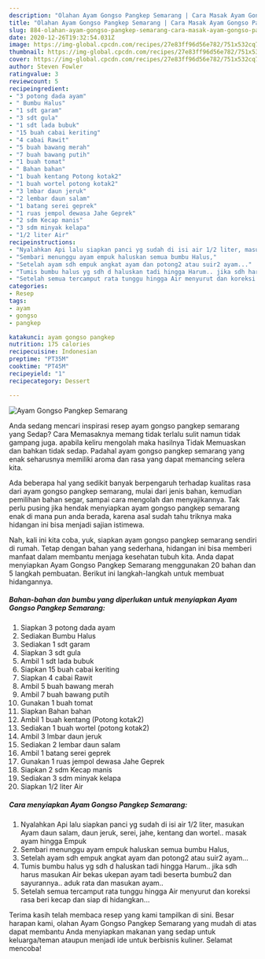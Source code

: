 ```yaml
---
description: "Olahan Ayam Gongso Pangkep Semarang | Cara Masak Ayam Gongso Pangkep Semarang Yang Enak Banget"
title: "Olahan Ayam Gongso Pangkep Semarang | Cara Masak Ayam Gongso Pangkep Semarang Yang Enak Banget"
slug: 884-olahan-ayam-gongso-pangkep-semarang-cara-masak-ayam-gongso-pangkep-semarang-yang-enak-banget
date: 2020-12-26T19:32:54.031Z
image: https://img-global.cpcdn.com/recipes/27e83ff96d56e782/751x532cq70/ayam-gongso-pangkep-semarang-foto-resep-utama.jpg
thumbnail: https://img-global.cpcdn.com/recipes/27e83ff96d56e782/751x532cq70/ayam-gongso-pangkep-semarang-foto-resep-utama.jpg
cover: https://img-global.cpcdn.com/recipes/27e83ff96d56e782/751x532cq70/ayam-gongso-pangkep-semarang-foto-resep-utama.jpg
author: Steven Fowler
ratingvalue: 3
reviewcount: 5
recipeingredient:
- "3 potong dada ayam"
- " Bumbu Halus"
- "1 sdt garam"
- "3 sdt gula"
- "1 sdt lada bubuk"
- "15 buah cabai keriting"
- "4 cabai Rawit"
- "5 buah bawang merah"
- "7 buah bawang putih"
- "1 buah tomat"
- " Bahan bahan"
- "1 buah kentang Potong kotak2"
- "1 buah wortel potong kotak2"
- "3 lmbar daun jeruk"
- "2 lembar daun salam"
- "1 batang serei geprek"
- "1 ruas jempol dewasa Jahe Geprek"
- "2 sdm Kecap manis"
- "3 sdm minyak kelapa"
- "1/2 liter Air"
recipeinstructions:
- "Nyalahkan Api lalu siapkan panci yg sudah di isi air 1/2 liter, masukan Ayam daun salam, daun jeruk, serei, jahe, kentang dan wortel.. masak ayam hingga Empuk"
- "Sembari menunggu ayam empuk haluskan semua bumbu Halus,"
- "Setelah ayam sdh empuk angkat ayam dan potong2 atau suir2 ayam..."
- "Tumis bumbu halus yg sdh d haluskan tadi hingga Harum.. jika sdh harus masukan Air bekas ukepan ayam tadi beserta bumbu2 dan sayurannya.. aduk rata dan masukan ayam.."
- "Setelah semua tercamput rata tunggu hingga Air menyurut dan koreksi rasa beri kecap dan siap di hidangkan..."
categories:
- Resep
tags:
- ayam
- gongso
- pangkep

katakunci: ayam gongso pangkep 
nutrition: 175 calories
recipecuisine: Indonesian
preptime: "PT35M"
cooktime: "PT45M"
recipeyield: "1"
recipecategory: Dessert

---
```



![Ayam Gongso Pangkep Semarang](https://img-global.cpcdn.com/recipes/27e83ff96d56e782/751x532cq70/ayam-gongso-pangkep-semarang-foto-resep-utama.jpg)

Anda sedang mencari inspirasi resep ayam gongso pangkep semarang yang Sedap? Cara Memasaknya memang tidak terlalu sulit namun tidak gampang juga. apabila keliru mengolah maka hasilnya Tidak Memuaskan dan bahkan tidak sedap. Padahal ayam gongso pangkep semarang yang enak seharusnya memiliki aroma dan rasa yang dapat memancing selera kita.

Ada beberapa hal yang sedikit banyak berpengaruh terhadap kualitas rasa dari ayam gongso pangkep semarang, mulai dari jenis bahan, kemudian pemilihan bahan segar, sampai cara mengolah dan menyajikannya. Tak perlu pusing jika hendak menyiapkan ayam gongso pangkep semarang enak di mana pun anda berada, karena asal sudah tahu triknya maka hidangan ini bisa menjadi sajian istimewa.




Nah, kali ini kita coba, yuk, siapkan ayam gongso pangkep semarang sendiri di rumah. Tetap dengan bahan yang sederhana, hidangan ini bisa memberi manfaat dalam membantu menjaga kesehatan tubuh kita. Anda dapat menyiapkan Ayam Gongso Pangkep Semarang menggunakan 20 bahan dan 5 langkah pembuatan. Berikut ini langkah-langkah untuk membuat hidangannya.

<!--inarticleads1-->

##### Bahan-bahan dan bumbu yang diperlukan untuk menyiapkan Ayam Gongso Pangkep Semarang:

1. Siapkan 3 potong dada ayam
1. Sediakan  Bumbu Halus
1. Sediakan 1 sdt garam
1. Siapkan 3 sdt gula
1. Ambil 1 sdt lada bubuk
1. Siapkan 15 buah cabai keriting
1. Siapkan 4 cabai Rawit
1. Ambil 5 buah bawang merah
1. Ambil 7 buah bawang putih
1. Gunakan 1 buah tomat
1. Siapkan  Bahan bahan
1. Ambil 1 buah kentang (Potong kotak2)
1. Sediakan 1 buah wortel (potong kotak2)
1. Ambil 3 lmbar daun jeruk
1. Sediakan 2 lembar daun salam
1. Ambil 1 batang serei geprek
1. Gunakan 1 ruas jempol dewasa Jahe Geprek
1. Siapkan 2 sdm Kecap manis
1. Sediakan 3 sdm minyak kelapa
1. Siapkan 1/2 liter Air




<!--inarticleads2-->

##### Cara menyiapkan Ayam Gongso Pangkep Semarang:

1. Nyalahkan Api lalu siapkan panci yg sudah di isi air 1/2 liter, masukan Ayam daun salam, daun jeruk, serei, jahe, kentang dan wortel.. masak ayam hingga Empuk
1. Sembari menunggu ayam empuk haluskan semua bumbu Halus,
1. Setelah ayam sdh empuk angkat ayam dan potong2 atau suir2 ayam...
1. Tumis bumbu halus yg sdh d haluskan tadi hingga Harum.. jika sdh harus masukan Air bekas ukepan ayam tadi beserta bumbu2 dan sayurannya.. aduk rata dan masukan ayam..
1. Setelah semua tercamput rata tunggu hingga Air menyurut dan koreksi rasa beri kecap dan siap di hidangkan...




Terima kasih telah membaca resep yang kami tampilkan di sini. Besar harapan kami, olahan Ayam Gongso Pangkep Semarang yang mudah di atas dapat membantu Anda menyiapkan makanan yang sedap untuk keluarga/teman ataupun menjadi ide untuk berbisnis kuliner. Selamat mencoba!

